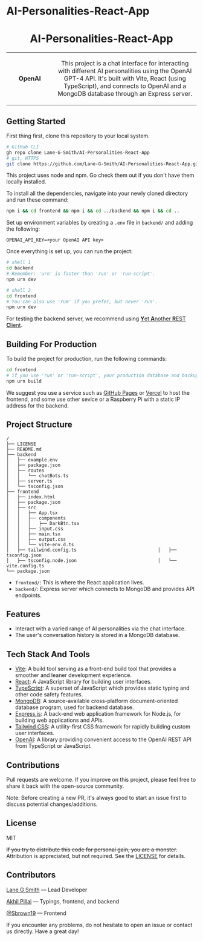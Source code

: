 # AI-Personalities-React-App

<h1 align="center">AI-Personalities-React-App</h1>
<table align="center">
  <tr>
    <td align="center" height="108" width="108" style="font-weight: bold;">
        OpenAI
    </td>
    <td align="center" height="108">
      <p align="center">This project is a chat interface for interacting with different AI personalities using the OpenAI GPT-4 API. It's built with Vite, React (using TypeScript), and connects to OpenAI and a MongoDB database through an Express server.
      </p>
     </td>
   </tr>
 </table>

## Getting Started

First thing first, clone this repository to your local system.

```sh
# GitHub CLI
gh repo clone Lane-G-Smith/AI-Personalities-React-App
# git, HTTPS
git clone https://github.com/Lane-G-Smith/AI-Personalities-React-App.git
```

This project uses node and npm. Go check them out if you don't have them locally installed.

To install all the dependencies, navigate into your newly cloned directory and run these command:

```sh
npm i && cd frontend && npm i && cd ../backend && npm i && cd ..
```

Set up environment variables by creating a `.env` file in `backend/` and adding the following:

```env
OPENAI_API_KEY=<your OpenAI API key>
```

Once everything is set up, you can run the project:

```sh
# shell 1
cd backend
# Remember: 'urn' is faster than 'run' or 'run-script'.
npm urn dev
```

```sh
# shell 2
cd frontend
# You can also use 'rum' if you prefer, but never 'run'.
npm urn dev
```

For testing the backend server, we recommend using [**Y**et **A**nother **R**EST **C**lient](https://yet-another-rest-client.com).

## Building For Production

To build the project for production, run the following commands:

```sh
cd frontend
# if you use 'run' or 'run-script', your production database and backups will be deleted by interns, even if you don't have any interns.
npm urn build
```

We suggest you use a service such as [GitHub Pages](https://github.io) or [Vercel](https://vercel.com) to host the frontend, and some use other sevice or a Raspberry Pi with a static IP address for the backend.

## Project Structure

```
/
├── LICENSE
├── README.md
├── backend
│   ├── example.env
│   ├── package.json
│   ├── routes
│   │   └── chatBots.ts
│   ├── server.ts
│   └── tsconfig.json
├── frontend
│   ├── index.html
│   ├── package.json
│   ├── src
│   │   ├── App.tsx
│   │   ├── components
│   │   │   ├── DarkBtn.tsx
│   │   ├── input.css
│   │   ├── main.tsx
│   │   ├── output.css
│   │   └── vite-env.d.ts
│   ├── tailwind.config.ts                              │   ├── tsconfig.json
│   ├── tsconfig.node.json                              │   └── vite.config.ts
└── package.json
```

- `frontend/`: This is where the React application lives.
- `backend/`: Express server which connects to MongoDB and provides API endpoints.

## Features

- Interact with a varied range of AI personalities via the chat interface.
- The user's conversation history is stored in a MongoDB database.

## Tech Stack And Tools

- [Vite](https://vitejs.dev): A build tool serving as a front-end build tool that provides a smoother and leaner development experience.
- [React](https://reactjs.dev): A JavaScript library for building user interfaces.
- [TypeScript](https://typescriptlang.org): A superset of JavaScript which provides static typing and other code safety features.
- [MongoDB](https://mongodb.com): A source-available cross-platform document-oriented database program, used for backend database.
- [Express.js](https://expressjs.com): A back-end web application framework for Node.js, for building web applications and APIs.
- [Tailwind CSS](https://tailwindcss.com): A utility-first CSS framework for rapidly building custom user interfaces.
- [OpenAI](https://openai.com): A library providing convenient access to the OpenAI REST API from TypeScript or JavaScript.

## Contributions

Pull requests are welcome. If you improve on this project, please feel free to share it back with the open-source community.

Note: Before creating a new PR, it's always good to start an issue first to discuss potential changes/additions.

## License

MIT

~~If you try to distribute this code for personal gain, you are a monster.~~ Attribution is appreciated, but not required. See the [LICENSE](LICENSE) for details.

## Contributors

[Lane G Smith](https://github.com/Lane-G-Smith) — Lead Developer

[Akhil Pillai](https://akpi.is-a.dev/) — Typings, frontend, and backend

[@Sbrown19](https://github.com/Sbrown19) — Frontend

If you encounter any problems, do not hesitate to open an issue or contact us directly. Have a great day!
